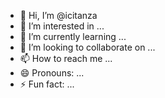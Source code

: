- 👋 Hi, I’m @icitanza
- 👀 I’m interested in ...
- 🌱 I’m currently learning ...
- 💞️ I’m looking to collaborate on ...
- 📫 How to reach me ...
- 😄 Pronouns: ...
- ⚡ Fun fact: ...

<!---
icitanza/icitanza is a ✨ special ✨ repository because its `README.md` (this file) appears on your GitHub profile.
You can click the Preview link to take a look at your changes.
--->
